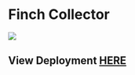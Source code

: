 <h1>Finch Collector</h1>

<img src="https://user-images.githubusercontent.com/69867050/186549807-2909b742-f971-41cf-b611-c5131a67d374.jpeg" />

<h2>View Deployment <a href="https://book-list-pourroy.herokuapp.com/">HERE</a></h2>
